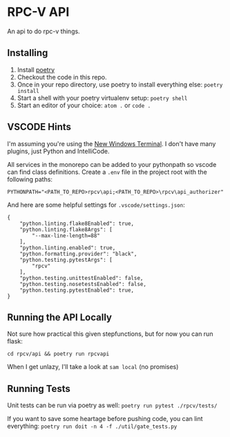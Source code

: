
RPC-V API
=========

An api to do rpc-v things.

Installing
----------

1. Install [poetry](https://pypi.org/project/poetry/)
2. Checkout the code in this repo.
3. Once in your repo directory, use poetry to install everything else:
	`poetry install`
4. Start a shell with your poetry virtualenv setup:
    `poetry shell`
5. Start an editor of your choice:
	`atom .` or `code .`
	
VSCODE Hints
-----------

I'm assuming you're using the [New Windows Terminal](https://github.com/microsoft/terminal). I don't have many plugins, just Python and IntelliCode.

All services in the monorepo can be added to your pythonpath so vscode can find class definitions. Create a `.env` file in the project root with the following paths:

`PYTHONPATH="<PATH_TO_REPO>rpcv\api;<PATH_TO_REPO>\rpcv\api_authorizer"`

And here are some helpful settings for `.vscode/settings.json`:

```
{
    "python.linting.flake8Enabled": true,
    "python.linting.flake8Args": [
        "--max-line-length=88"
    ],
    "python.linting.enabled": true,
    "python.formatting.provider": "black",
    "python.testing.pytestArgs": [
        "rpcv"
    ],
    "python.testing.unittestEnabled": false,
    "python.testing.nosetestsEnabled": false,
    "python.testing.pytestEnabled": true,
}
```


Running the API Locally
--------------------

Not sure how practical this given stepfunctions, but for now you can run flask:

`cd rpcv/api && poetry run rpcvapi`

When I get unlazy, I'll take a look at `sam local` (no promises)

Running Tests
-------------

Unit tests can be run via poetry as well:
`poetry run pytest ./rpcv/tests/`

If you want to save some heartage before pushing code, 
you can lint everything:
`poetry run doit -n 4 -f ./util/gate_tests.py`
